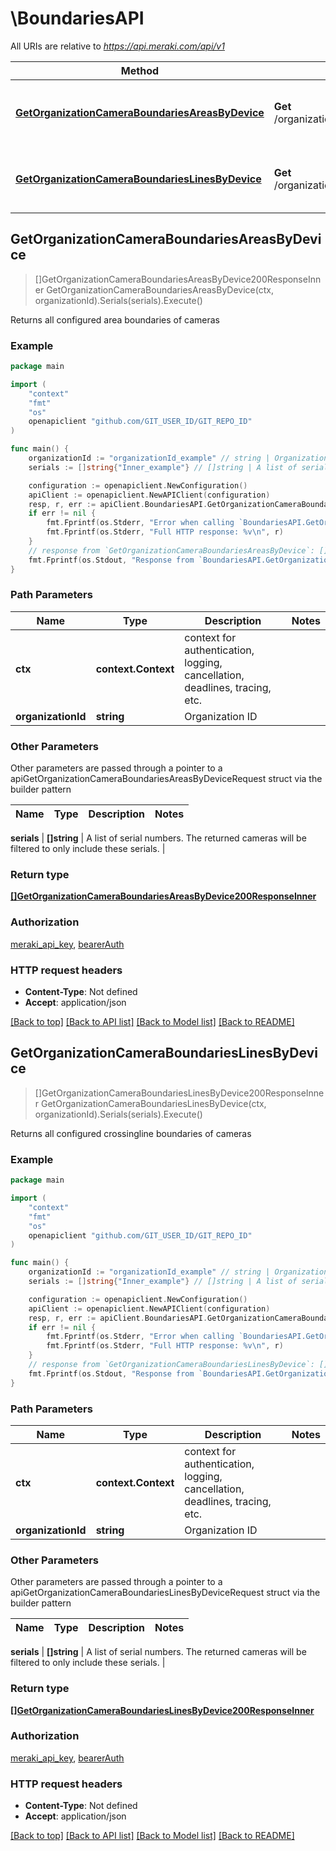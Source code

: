 # \BoundariesAPI

All URIs are relative to *https://api.meraki.com/api/v1*

Method | HTTP request | Description
------------- | ------------- | -------------
[**GetOrganizationCameraBoundariesAreasByDevice**](BoundariesAPI.md#GetOrganizationCameraBoundariesAreasByDevice) | **Get** /organizations/{organizationId}/camera/boundaries/areas/byDevice | Returns all configured area boundaries of cameras
[**GetOrganizationCameraBoundariesLinesByDevice**](BoundariesAPI.md#GetOrganizationCameraBoundariesLinesByDevice) | **Get** /organizations/{organizationId}/camera/boundaries/lines/byDevice | Returns all configured crossingline boundaries of cameras



## GetOrganizationCameraBoundariesAreasByDevice

> []GetOrganizationCameraBoundariesAreasByDevice200ResponseInner GetOrganizationCameraBoundariesAreasByDevice(ctx, organizationId).Serials(serials).Execute()

Returns all configured area boundaries of cameras



### Example

```go
package main

import (
	"context"
	"fmt"
	"os"
	openapiclient "github.com/GIT_USER_ID/GIT_REPO_ID"
)

func main() {
	organizationId := "organizationId_example" // string | Organization ID
	serials := []string{"Inner_example"} // []string | A list of serial numbers. The returned cameras will be filtered to only include these serials. (optional)

	configuration := openapiclient.NewConfiguration()
	apiClient := openapiclient.NewAPIClient(configuration)
	resp, r, err := apiClient.BoundariesAPI.GetOrganizationCameraBoundariesAreasByDevice(context.Background(), organizationId).Serials(serials).Execute()
	if err != nil {
		fmt.Fprintf(os.Stderr, "Error when calling `BoundariesAPI.GetOrganizationCameraBoundariesAreasByDevice``: %v\n", err)
		fmt.Fprintf(os.Stderr, "Full HTTP response: %v\n", r)
	}
	// response from `GetOrganizationCameraBoundariesAreasByDevice`: []GetOrganizationCameraBoundariesAreasByDevice200ResponseInner
	fmt.Fprintf(os.Stdout, "Response from `BoundariesAPI.GetOrganizationCameraBoundariesAreasByDevice`: %v\n", resp)
}
```

### Path Parameters


Name | Type | Description  | Notes
------------- | ------------- | ------------- | -------------
**ctx** | **context.Context** | context for authentication, logging, cancellation, deadlines, tracing, etc.
**organizationId** | **string** | Organization ID | 

### Other Parameters

Other parameters are passed through a pointer to a apiGetOrganizationCameraBoundariesAreasByDeviceRequest struct via the builder pattern


Name | Type | Description  | Notes
------------- | ------------- | ------------- | -------------

 **serials** | **[]string** | A list of serial numbers. The returned cameras will be filtered to only include these serials. | 

### Return type

[**[]GetOrganizationCameraBoundariesAreasByDevice200ResponseInner**](GetOrganizationCameraBoundariesAreasByDevice200ResponseInner.md)

### Authorization

[meraki_api_key](../README.md#meraki_api_key), [bearerAuth](../README.md#bearerAuth)

### HTTP request headers

- **Content-Type**: Not defined
- **Accept**: application/json

[[Back to top]](#) [[Back to API list]](../README.md#documentation-for-api-endpoints)
[[Back to Model list]](../README.md#documentation-for-models)
[[Back to README]](../README.md)


## GetOrganizationCameraBoundariesLinesByDevice

> []GetOrganizationCameraBoundariesLinesByDevice200ResponseInner GetOrganizationCameraBoundariesLinesByDevice(ctx, organizationId).Serials(serials).Execute()

Returns all configured crossingline boundaries of cameras



### Example

```go
package main

import (
	"context"
	"fmt"
	"os"
	openapiclient "github.com/GIT_USER_ID/GIT_REPO_ID"
)

func main() {
	organizationId := "organizationId_example" // string | Organization ID
	serials := []string{"Inner_example"} // []string | A list of serial numbers. The returned cameras will be filtered to only include these serials. (optional)

	configuration := openapiclient.NewConfiguration()
	apiClient := openapiclient.NewAPIClient(configuration)
	resp, r, err := apiClient.BoundariesAPI.GetOrganizationCameraBoundariesLinesByDevice(context.Background(), organizationId).Serials(serials).Execute()
	if err != nil {
		fmt.Fprintf(os.Stderr, "Error when calling `BoundariesAPI.GetOrganizationCameraBoundariesLinesByDevice``: %v\n", err)
		fmt.Fprintf(os.Stderr, "Full HTTP response: %v\n", r)
	}
	// response from `GetOrganizationCameraBoundariesLinesByDevice`: []GetOrganizationCameraBoundariesLinesByDevice200ResponseInner
	fmt.Fprintf(os.Stdout, "Response from `BoundariesAPI.GetOrganizationCameraBoundariesLinesByDevice`: %v\n", resp)
}
```

### Path Parameters


Name | Type | Description  | Notes
------------- | ------------- | ------------- | -------------
**ctx** | **context.Context** | context for authentication, logging, cancellation, deadlines, tracing, etc.
**organizationId** | **string** | Organization ID | 

### Other Parameters

Other parameters are passed through a pointer to a apiGetOrganizationCameraBoundariesLinesByDeviceRequest struct via the builder pattern


Name | Type | Description  | Notes
------------- | ------------- | ------------- | -------------

 **serials** | **[]string** | A list of serial numbers. The returned cameras will be filtered to only include these serials. | 

### Return type

[**[]GetOrganizationCameraBoundariesLinesByDevice200ResponseInner**](GetOrganizationCameraBoundariesLinesByDevice200ResponseInner.md)

### Authorization

[meraki_api_key](../README.md#meraki_api_key), [bearerAuth](../README.md#bearerAuth)

### HTTP request headers

- **Content-Type**: Not defined
- **Accept**: application/json

[[Back to top]](#) [[Back to API list]](../README.md#documentation-for-api-endpoints)
[[Back to Model list]](../README.md#documentation-for-models)
[[Back to README]](../README.md)

